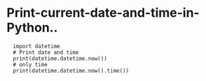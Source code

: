 # Print-current-date-and-time-in-Python..
  
  
  
      import datetime
      # Print date and time
      print(datetime.datetime.now())
      # only time
      print(datetime.datetime.now().time())


